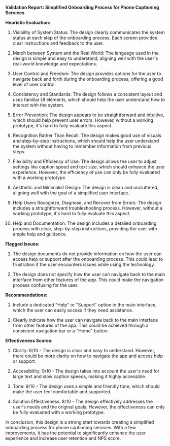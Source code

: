 **Validation Report: Simplified Onboarding Process for Phone Captioning Services**

**Heuristic Evaluation:**

1. Visibility of System Status: The design clearly communicates the system status at each step of the onboarding process. Each screen provides clear instructions and feedback to the user.

2. Match between System and the Real World: The language used in the design is simple and easy to understand, aligning well with the user's real-world knowledge and expectations.

3. User Control and Freedom: The design provides options for the user to navigate back and forth during the onboarding process, offering a good level of user control.

4. Consistency and Standards: The design follows a consistent layout and uses familiar UI elements, which should help the user understand how to interact with the system.

5. Error Prevention: The design appears to be straightforward and intuitive, which should help prevent user errors. However, without a working prototype, it's hard to fully evaluate this aspect.

6. Recognition Rather Than Recall: The design makes good use of visuals and step-by-step instructions, which should help the user understand the system without having to remember information from previous steps.

7. Flexibility and Efficiency of Use: The design allows the user to adjust settings like caption speed and text size, which should enhance the user experience. However, the efficiency of use can only be fully evaluated with a working prototype.

8. Aesthetic and Minimalist Design: The design is clean and uncluttered, aligning well with the goal of a simplified user interface.

9. Help Users Recognize, Diagnose, and Recover from Errors: The design includes a straightforward troubleshooting process. However, without a working prototype, it's hard to fully evaluate this aspect.

10. Help and Documentation: The design includes a detailed onboarding process with clear, step-by-step instructions, providing the user with ample help and guidance.

**Flagged Issues:**

1. The design documents do not provide information on how the user can access help or support after the onboarding process. This could lead to frustration if the user encounters issues while using the technology.

2. The design does not specify how the user can navigate back to the main interface from other features of the app. This could make the navigation process confusing for the user.

**Recommendations:**

1. Include a dedicated "Help" or "Support" option in the main interface, which the user can easily access if they need assistance.

2. Clearly indicate how the user can navigate back to the main interface from other features of the app. This could be achieved through a consistent navigation bar or a "Home" button.

**Effectiveness Scores:**

1. Clarity: 8/10 - The design is clear and easy to understand. However, there could be more clarity on how to navigate the app and access help or support.

2. Accessibility: 9/10 - The design takes into account the user's need for large text and slow caption speeds, making it highly accessible.

3. Tone: 9/10 - The design uses a simple and friendly tone, which should make the user feel comfortable and supported.

4. Solution Effectiveness: 8/10 - The design effectively addresses the user's needs and the original goals. However, the effectiveness can only be fully evaluated with a working prototype.

In conclusion, this design is a strong start towards creating a simplified onboarding process for phone captioning services. With a few improvements, it has the potential to significantly enhance the user experience and increase user retention and NPS score.
